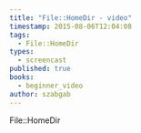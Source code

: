 ```yaml
---
title: "File::HomeDir - video"
timestamp: 2015-08-06T12:04:08
tags:
  - File::HomeDir
types:
  - screencast
published: true
books:
  - beginner_video
author: szabgab
---
```



File::HomeDir


<slidecast file="beginner-perl/file-homedir" youtube="i6mdIxSyqJM" />
